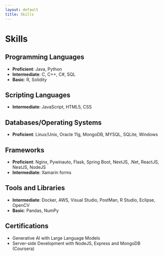 ```yaml
---
layout: default
title: Skills
---
```


# Skills

## Programming Languages
- **Proficient**: Java, Python
- **Intermediate**: C, C++, C#, SQL
- **Basic**: R, Solidity

## Scripting Languages
- **Intermediate**: JavaScript, HTML5, CSS

## Databases/Operating Systems
- **Proficient**: Linux/Unix, Oracle 11g, MongoDB, MYSQL, SQLite, Windows

## Frameworks
- **Proficient**: Nginx, Pywinauto, Flask, Spring Boot, NextJS, .Net, ReactJS, NestJS, NodeJS
- **Intermediate**: Xamarin forms

## Tools and Libraries
- **Intermediate**: Docker, AWS, Visual Studio, PostMan, R Studio, Eclipse, OpenCV
- **Basic**: Pandas, NumPy

## Certifications
- Generative AI with Large Language Models
- Server-side Development with NodeJS, Express and MongoDB (Coursera)

